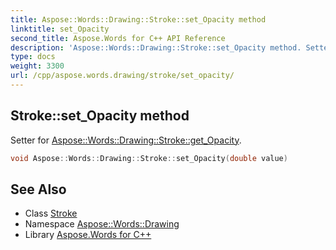 ```yaml
---
title: Aspose::Words::Drawing::Stroke::set_Opacity method
linktitle: set_Opacity
second_title: Aspose.Words for C++ API Reference
description: 'Aspose::Words::Drawing::Stroke::set_Opacity method. Setter for Aspose::Words::Drawing::Stroke::get_Opacity in C++.'
type: docs
weight: 3300
url: /cpp/aspose.words.drawing/stroke/set_opacity/
---
```

## Stroke::set_Opacity method


Setter for [Aspose::Words::Drawing::Stroke::get_Opacity](../get_opacity/).

```cpp
void Aspose::Words::Drawing::Stroke::set_Opacity(double value)
```

## See Also

* Class [Stroke](../)
* Namespace [Aspose::Words::Drawing](../../)
* Library [Aspose.Words for C++](../../../)
